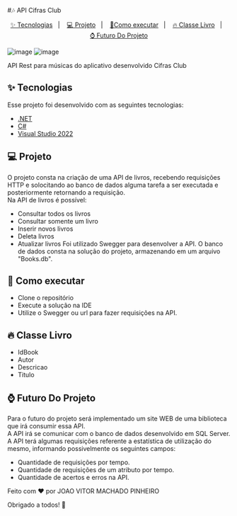 #🎶 API Cifras Club

<p align="center">
  <a href="#-tecnologias">✨ Tecnologias</a>&nbsp;&nbsp;&nbsp;|&nbsp;&nbsp;&nbsp;
  <a href="#-projeto">💻 Projeto</a>&nbsp;&nbsp;&nbsp;|&nbsp;&nbsp;&nbsp;
  <a href="#-como-executar"> 🚀Como executar</a>&nbsp;&nbsp;&nbsp;|&nbsp;&nbsp;&nbsp;
  <a href="#-classe-livro"> 🔥 Classe Livro</a>&nbsp;&nbsp;&nbsp;|&nbsp;&nbsp;&nbsp;
  <a href="#-futuro-do-projeto"> ⌚ Futuro Do Projeto</a>
</p>
  
![image](https://img.shields.io/badge/C%23-239120?style=for-the-badge&logo=c-sharp&logoColor=white)
![image](https://img.shields.io/badge/.NET-512BD4?style=for-the-badge&logo=dotnet&logoColor=white)

API Rest para músicas do aplicativo desenvolvido Cifras Club

## ✨ Tecnologias

Esse projeto foi desenvolvido com as seguintes tecnologias:

- [.NET](https://www.microsoft.com/pt-br/download/details.aspx?id=30653)
- [C#](https://docs.microsoft.com/pt-br/dotnet/csharp/)
- [Visual Studio 2022](https://visualstudio.microsoft.com/pt-br/downloads/)

## 💻 Projeto

O projeto consta na criação de uma API de livros, recebendo requisições HTTP e solocitando ao banco de dados alguma tarefa a ser executada e posteriormente retornando a requisição.<br />
Na API de livros é possível:
  - Consultar todos os livros
  - Consultar somente um livro
  - Inserir novos livros
  - Deleta livros
  - Atualizar livros
Foi utilizado Swegger para desenvolver a API. O banco de dados consta na solução do projeto, armazenando em um arquivo "Books.db".

## 🚀 Como executar

- Clone o repositório
- Execute a solução na IDE
- Utilize o Swegger ou url para fazer requisições na API.

## 🔥 Classe Livro
  - IdBook
  - Autor
  - Descricao
  - Titulo

## ⌚ Futuro Do Projeto

Para o futuro do projeto será implementado um site WEB de uma biblioteca que irá consumir essa API.<br />
A API irá se comunicar com o banco de dados desenvolvido em SQL Server.<br />
A API terá algumas requisições referente a estatística de utilização do mesmo, informando possivelmente os seguintes campos:
  - Quantidade de requisições por tempo.
  - Quantidade de requisições de um atributo por tempo.
  - Quantidade de acertos e erros na API. 

Feito com ❤️ por JOAO VITOR MACHADO PINHEIRO 

Obrigado a todos! 💖
